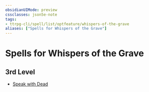 ```yaml
---
obsidianUIMode: preview
cssclasses: json5e-note
tags:
- ttrpg-cli/spell/list/optfeature/whispers-of-the-grave
aliases: ["Spells for Whispers of the Grave"]
---
```

# Spells for Whispers of the Grave

## 3rd Level

- [Speak with Dead](2-Mechanics/CLI/spells/speak-with-dead-xphb.md "XPHB")